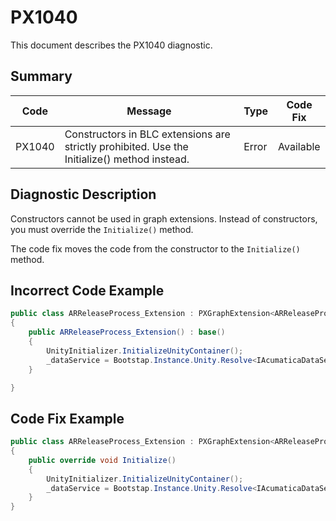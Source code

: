 # PX1040
This document describes the PX1040 diagnostic.

## Summary

| Code   | Message                                                                                      | Type  | Code Fix  | 
| ------ | -------------------------------------------------------------------------------------------- | ----- | --------- | 
| PX1040 | Constructors in BLC extensions are strictly prohibited. Use the Initialize() method instead. | Error | Available |

## Diagnostic Description
Constructors cannot be used in graph extensions. Instead of constructors, you must override the `Initialize()` method.

The code fix moves the code from the constructor to the `Initialize()` method.

## Incorrect Code Example

```C#
public class ARReleaseProcess_Extension : PXGraphExtension<ARReleaseProcess>
{
    public ARReleaseProcess_Extension() : base()
    {
        UnityInitializer.InitializeUnityContainer();
        _dataService = Bootstap.Instance.Unity.Resolve<IAcumaticaDataService>();
    }

}
```

## Code Fix Example

```C#
public class ARReleaseProcess_Extension : PXGraphExtension<ARReleaseProcess>
{
    public override void Initialize()
    {
        UnityInitializer.InitializeUnityContainer();
        _dataService = Bootstap.Instance.Unity.Resolve<IAcumaticaDataService>();
    }
}
```